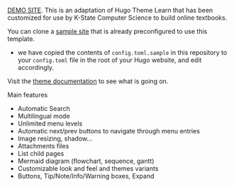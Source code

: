 
[DEMO SITE](https://ksucs-hugo.russfeld.me/). This is an adaptation of Hugo Theme Learn that has been customized for use by K-State Computer Science to build online textbooks. 

You can clone a [sample site](https://github.com/ksu-cs-textbooks/hugo-theme-relearn) that is already preconfigured to use this template. 
- we have copied the contents of `config.toml.sample` in this repository to your `config.toml` file in the root of your Hugo website, and edit accordingly. 


Visit the [theme documentation](https://learn.netlify.com/en/) to see what is going on. 

Main features
- Automatic Search
- Multilingual mode
- Unlimited menu levels
- Automatic next/prev buttons to navigate through menu entries
- Image resizing, shadow…
- Attachments files
- List child pages
- Mermaid diagram (flowchart, sequence, gantt)
- Customizable look and feel and themes variants
- Buttons, Tip/Note/Info/Warning boxes, Expand

